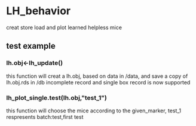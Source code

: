 # LH_behavior
creat store load and plot learned helpless mice
## test example
### lh.obj<-lh_update() 
this function will creat a lh.obj, based on data in /data, and save a copy of lh.obj.rds in /db
incomplete record and single box record is now supported
### lh_plot_single.test(lh.obj,"test_1")
this function will choose the mice according to the given_marker, test_1 respresents batch:test,first test
